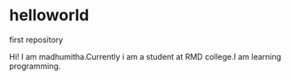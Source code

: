 # helloworld
first repository

Hi!
I am madhumitha.Currently i am a student at RMD college.I am learning programming.

